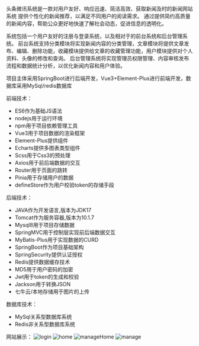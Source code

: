头条微讯系统是一款对用户友好、响应迅速、简洁高效、获取新闻及时的新闻网站系统
提供个性化的新闻推荐，以满足不同用户的阅读需求。
通过提供简约高质量的新闻内容，帮助公众更好地快速了解社会动态，促进信息的透明化。

系统包括一个用户友好的注册与登录系统，以及相对于的前台系统和后台管理系统。
前台系统支持分类模块将实现新闻内容的分类管理，文章模块将提供文章发布、编辑、删除功能，收藏模块提供给文章的收藏管理功能，用户模块提供对个人资料、头像的修改和查询。
后台管理系统将实现管理员权限管理、内容审核发布流程和数据统计分析，以优化新闻内容和用户体验。

项目主体采用SpringBoot进行后端开发，Vue3+Element-Plus进行前端开发，数据库采用MySql/redis数据库

前端技术：
- ES6作为基础JS语法
- nodejs用于运行环境
- npm用于项目依赖管理工具
- Vue3用于项目数据的渲染框架
- Element-Plus提供组件
- Echarts提供多图表类型组件
- Scss用于Css3的预处理
- Axios用于前后端数据的交互
- Router用于页面的跳转
- Pinia用于存储用户的数据
- defineStore作为用户校验token的存储手段

后端技术：
- JAVA作为开发语言,版本为JDK17
- Tomcat作为服务容器,版本为10.1.7
- Mysql8用于项目存储数据
- SpringMVC用于控制层实现前后端数据交互
- MyBatis-Plus用于实现数据的CURD
- SpringBoot作为项目基础架构
- SpringSecurity提供认证授权
- Redis提供数据缓存技术
- MD5用于用户密码的加密
- Jwt用于token的生成和校验
- Jackson用于转换JSON
- 七牛云/本地存储用于图片的上传

数据库技术：
- MySql关系型数据库系统
- Redis非关系型数据库系统

网站展示：
![login](https://github.com/user-attachments/assets/a22d4a45-4816-43c7-a05c-13e851afa2ec)
![home](https://github.com/user-attachments/assets/47b1bfb8-b5a2-40fd-b9de-e5a2d659efa2)
![manageHome](https://github.com/user-attachments/assets/4064c472-14e4-47a2-a11f-b6db231aced9)
![manage](https://github.com/user-attachments/assets/3b87ef4b-549c-41dd-9eda-b8bd151402e0)
